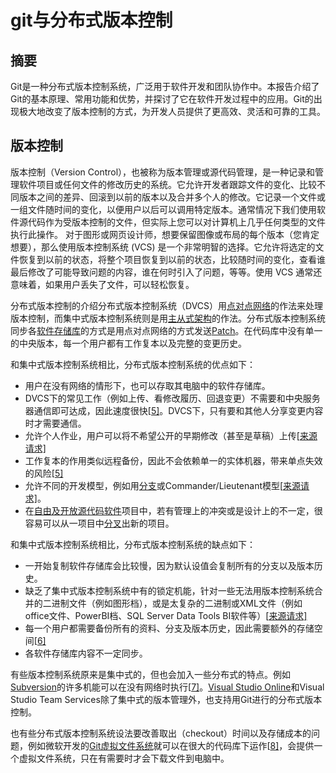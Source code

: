 # git与分布式版本控制

## 摘要

Git是一种分布式版本控制系统，广泛用于软件开发和团队协作中。本报告介绍了Git的基本原理、常用功能和优势，并探讨了它在软件开发过程中的应用。Git的出现极大地改变了版本控制的方式，为开发人员提供了更高效、灵活和可靠的工具。

## 版本控制

版本控制（Version Control），也被称为版本管理或源代码管理，是一种记录和管理软件项目或任何文件的修改历史的系统。它允许开发者跟踪文件的变化、比较不同版本之间的差异、回滚到以前的版本以及合并多个人的修改。它记录一个文件或一组文件随时间的变化，以便用户以后可以调用特定版本。通常情况下我们使用软件源代码作为受版本控制的文件，但实际上您可以对计算机上几乎任何类型的文件执行此操作。 对于图形或网页设计师，想要保留图像或布局的每个版本（您肯定想要），那么使用版本控制系统 (VCS) 是一个非常明智的选择。它允许将选定的文件恢复到以前的状态，将整个项目恢复到以前的状态，比较随时间的变化，查看谁最后修改了可能导致问题的内容，谁在何时引入了问题，等等。使用 VCS 通常还意味着，如果用户丢失了文件，可以轻松恢复。

分布式版本控制的介绍分布式版本控制系统（DVCS）用[点对点网络](https://zh.wikipedia.org/wiki/對等網路)的作法来处理版本控制，而集中式版本控制系统则是用[主从式架构](https://zh.wikipedia.org/wiki/主從式架構)的作法。分布式版本控制系统同步各[软件存储库](https://zh.wikipedia.org/wiki/软件存储库)的方式是用点对点网络的方式发送[Patch](https://zh.wikipedia.org/wiki/Patch)。在代码库中没有单一的中央版本，每一个用户都有工作复本以及完整的变更历史。

和集中式版本控制系统相比，分布式版本控制系统的优点如下：

- 用户在没有网络的情形下，也可以存取其电脑中的软件存储库。
- DVCS下的常见工作（例如上传、看修改履历、回退变更）不需要和中央服务器通信即可达成，因此速度很快[[5\]](https://zh.wikipedia.org/zh-cn/分散式版本控制#cite_note-OSullivan-5)。DVCS下，只有要和其他人分享变更内容时才需要通信。
- 允许个人作业，用户可以将不希望公开的早期修改（甚至是草稿）上传[[来源请求\]](https://zh.wikipedia.org/wiki/Wikipedia:列明来源)
- 工作复本的作用类似远程备份，因此不会依赖单一的实体机器，带来单点失效的风险[[5\]](https://zh.wikipedia.org/zh-cn/分散式版本控制#cite_note-OSullivan-5)
- 允许不同的开发模型，例如用[分支](https://zh.wikipedia.org/wiki/分支_(版本控制))或Commander/Lieutenant模型[[来源请求\]](https://zh.wikipedia.org/wiki/Wikipedia:列明来源)。
- 在[自由及开放源代码软件](https://zh.wikipedia.org/wiki/自由及开放源代码软件)项目中，若有管理上的冲突或是设计上的不一定，很容易可以从一项目中[分叉](https://zh.wikipedia.org/wiki/分叉_(软件开发))出新的项目。

和集中式版本控制系统相比，分布式版本控制系统的缺点如下：

- 一开始复制软件存储库会比较慢，因为默认设值会复制所有的分支以及版本历史。
- 缺乏了集中式版本控制系统中有的锁定机能，针对一些无法用版本控制系统合并的二进制文件（例如图形档），或是太复杂的二进制或XML文件（例如office文件、PowerBI档、SQL Server Data Tools BI软件等）[[来源请求\]](https://zh.wikipedia.org/wiki/Wikipedia:列明来源)
- 每一个用户都需要备份所有的资料、分支及版本历史，因此需要额外的存储空间[[6\]](https://zh.wikipedia.org/zh-cn/分散式版本控制#cite_note-6)
- 各软件存储库内容不一定同步。

有些版本控制系统原来是集中式的，但也会加入一些分布式的特点。例如[Subversion](https://zh.wikipedia.org/wiki/Subversion)的许多机能可以在没有网络时执行[[7\]](https://zh.wikipedia.org/zh-cn/分散式版本控制#cite_note-7)。[Visual Studio Online](https://zh.wikipedia.org/w/index.php?title=Visual_Studio_Online&action=edit&redlink=1)和Visual Studio Team Services除了集中式的版本管理外，也支持用Git进行的分布式版本控制。

也有些分布式版本控制系统设法要改善取出（checkout）时间以及存储成本的问题，例如微软开发的[Git虚拟文件系统](https://zh.wikipedia.org/wiki/Git虚拟文件系统)就可以在很大的代码库下运作[[8\]](https://zh.wikipedia.org/zh-cn/分散式版本控制#cite_note-8)，会提供一个虚拟文件系统，只在有需要时才会下载文件到电脑中。